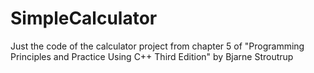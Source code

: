# SimpleCalculator
Just the code of the calculator project from chapter 5 of "Programming Principles and Practice Using C++ Third Edition" by Bjarne Stroutrup
